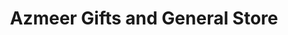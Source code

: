 ---
title: "Azmeer Gifts and General Store"
url: /visakhapatnam/azmeer-gifts-and-general-store/
shop: toys
---